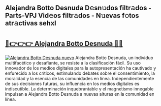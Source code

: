 ## Alejandra Botto Desnuda D𝚎sn𝚞dos filtr𝚊dos - Parts-VPJ Vid𝚎os filtr𝚊dos - N𝚞evas f𝚘tos atr𝚊ctivas sehxI

# <h2><a href="http://mb358y8.tromn.icu/?c=Alejandra+Botto+Desnuda">🔗👉👉👉 Alejandra Botto Desnuda 🔗🔗</a></h2>

[![Alejandra Botto Desnuda nuevo](https://i.imgur.com/pEAQMta.gif)](http://mb358y8.tromn.icu/?c=Alejandra+Botto+Desnuda)
Alejandra Botto Desnuda, un individuo multifacético y desafiante, se resiste a la clasificación fácil. Su uso innovador de los medios digitales para la autopresentación ha cautivado y enfurecido a los críticos, estimulando debates sobre el consentimiento, la moralidad y la esencia de las comunidades en línea. Independientemente de sus decisiones futuras, su influencia en los medios digitales es indiscutible. La determinación inquebrantable y el magnetismo innegable impulsan a Alejandra Botto Desnuda a nuevas alturas en la comunidad en línea.
